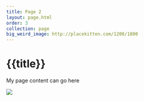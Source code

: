 ```yaml
---
title: Page 2
layout: page.html
order: 3
collection: page
big_weird_image: http://placekitten.com/1200/1800
---
```

<h1>{{title}}</h1>
<p>My page content can go here</p>
<p><img src="{{big_weird_image}}" /></p>

